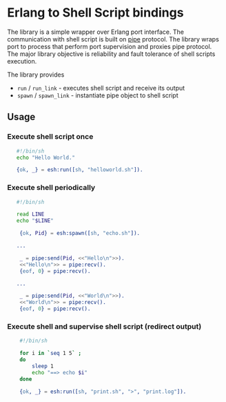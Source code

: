# Erlang to Shell Script bindings

The library is a simple wrapper over Erlang port interface. The communication with shell 
script is built on [pipe](https://github.com/fogfish/pipe) protocol. The library wraps port to process that perform port supervision and proxies pipe protocol. The major library objective is reliability and fault tolerance of shell scripts execution.

The library provides
 * `run` / `run_link`  - executes shell script and receive its output
 * `spawn` / `spawn_link` - instantiate pipe object to shell script

## Usage

### Execute shell script once

```bash
   #!/bin/sh
   echo "Hello World."
```

```erlang
   {ok, _} = esh:run([sh, "helloworld.sh"]).
```

### Execute shell periodically

```bash
   #!/bin/sh

   read LINE
   echo "$LINE"
``` 

```erlang
	{ok, Pid} = esh:spawn([sh, "echo.sh"]).

   ...

	_ = pipe:send(Pid, <<"Hello\n">>).
	<<"Hello\n">> = pipe:recv().
	{eof, 0} = pipe:recv().

   ...

	_ = pipe:send(Pid, <<"World\n">>).
	<<"World\n">> = pipe:recv().
	{eof, 0} = pipe:recv().

```

### Execute shell and supervise shell script (redirect output)

```bash
	#!/bin/sh

	for i in `seq 1 5` ;
	do
		sleep 1
		echo "==> echo $i"
	done
```

```erlang
	{ok, _} = esh:run([sh, "print.sh", ">", "print.log"]).
``` 
